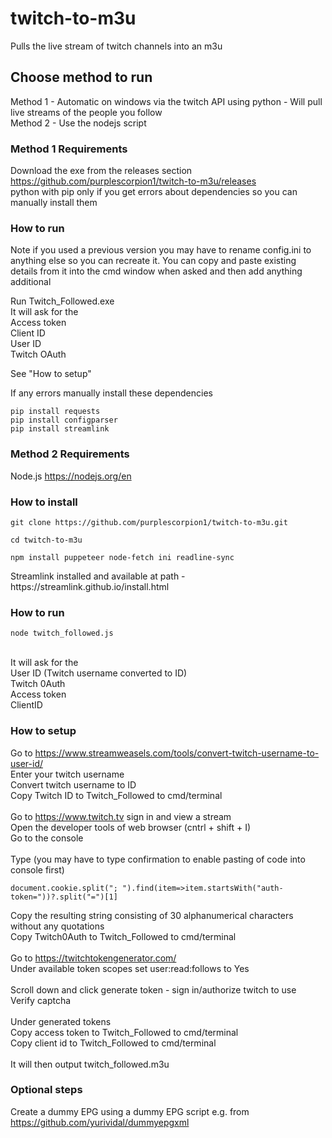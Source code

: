 # twitch-to-m3u
Pulls the live stream of twitch channels into an m3u

## Choose method to run
Method 1 - Automatic on windows via the twitch API using python - Will pull live streams of the people you follow <br>
Method 2 - Use the nodejs script

### Method 1 Requirements
Download the exe from the releases section https://github.com/purplescorpion1/twitch-to-m3u/releases <br>
python with pip only if you get errors about dependencies so you can manually install them

### How to run
Note if you used a previous version you may have to rename config.ini to anything else so you can recreate it. You can copy and paste existing details from it into the cmd window when asked and then add anything additional <br>

<p> Run Twitch_Followed.exe <br>
It will ask for the <br> 
Access token <br>
Client ID <br>
User ID <br>
Twitch OAuth <br>

See "How to setup"

If any errors manually install these dependencies
```
pip install requests
pip install configparser
pip install streamlink 
```

### Method 2 Requirements
Node.js https://nodejs.org/en

### How to install
``` 
git clone https://github.com/purplescorpion1/twitch-to-m3u.git
```
<p></p>

```
cd twitch-to-m3u
```
<p></p>

```
npm install puppeteer node-fetch ini readline-sync
```
<p></p>
Streamlink installed and available at path - https://streamlink.github.io/install.html

### How to run
```
node twitch_followed.js
```
<br>
It will ask for the <br>
User ID (Twitch username converted to ID) <br>
Twitch 0Auth <br>
Access token <br>
ClientID <br>

### How to setup

Go to https://www.streamweasels.com/tools/convert-twitch-username-to-user-id/ <br>
Enter your twitch username <br>
Convert twitch username to ID <br>
Copy Twitch ID to Twitch_Followed to cmd/terminal <br>
<br>
Go to https://www.twitch.tv sign in and view a stream <br>
Open the developer tools of web browser (cntrl + shift + I) <br>
Go to the console <br>
<br>
Type (you may have to type confirmation to enable pasting of code into console first) <br>
```
document.cookie.split("; ").find(item=>item.startsWith("auth-token="))?.split("=")[1]
```
Copy the resulting string consisting of 30 alphanumerical characters without any quotations <br>
Copy Twitch0Auth to Twitch_Followed to cmd/terminal <br>
<br>
Go to https://twitchtokengenerator.com/ <br>
Under available token scopes set user:read:follows to Yes <br>
<br>
Scroll down and click generate token - sign in/authorize twitch to use <br>
Verify captcha <br>
<br>
Under generated tokens <br>
Copy access token to Twitch_Followed to cmd/terminal <br>
Copy client id to Twitch_Followed to cmd/terminal <br>
<br>
It will then output twitch_followed.m3u
<br>
### Optional steps
Create a dummy EPG using a dummy EPG script e.g. from https://github.com/yurividal/dummyepgxml
